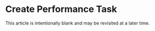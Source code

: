 # Create Performance Task

This article is intentionally blank and may be revisited at a later time.
